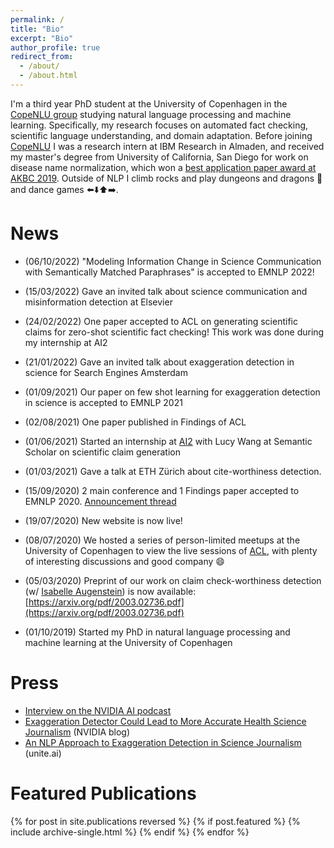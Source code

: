 ```yaml
---
permalink: /
title: "Bio"
excerpt: "Bio"
author_profile: true
redirect_from: 
  - /about/
  - /about.html
---
```


I'm a third year PhD student at the University of Copenhagen in the [CopeNLU group](https://copenlu.github.io/) studying natural language processing and machine learning. Specifically, my research focuses on automated fact checking, scientific language understanding, and domain adaptation. Before joining [CopeNLU](https://copenlu.github.io/) I was a research intern at IBM Research in Almaden, and received my master's degree from University of California, San Diego for work on disease name normalization, which won a [best application paper award at AKBC 2019](https://www.akbc.ws/2019/awards/). Outside of NLP I climb rocks and play dungeons and dragons :dragon_face: and dance games :arrow_left::arrow_down::arrow_up::arrow_right:.

News
========
- (06/10/2022) "Modeling Information Change in Science Communication with Semantically Matched Paraphrases" is accepted to EMNLP 2022!

- (15/03/2022) Gave an invited talk about science communication and misinformation detection at Elsevier

- (24/02/2022) One paper accepted to ACL on generating scientific claims for zero-shot scientific fact checking! This work was done during my internship at AI2

- (21/01/2022) Gave an invited talk about exaggeration detection in science for Search Engines Amsterdam

- (01/09/2021) Our paper on few shot learning for exaggeration detection in science is accepted to EMNLP 2021

- (02/08/2021) One paper published in Findings of ACL

- (01/06/2021) Started an internship at [AI2](https://allenai.org/) with Lucy Wang at Semantic Scholar on scientific claim generation

- (01/03/2021) Gave a talk at ETH Zürich about cite-worthiness detection.

- (15/09/2020) 2 main conference and 1 Findings paper accepted to EMNLP 2020. [Announcement thread](https://twitter.com/dustin_wright37/status/1305875978405711872?s=20)

- (19/07/2020) New website is now live!

- (08/07/2020) We hosted a series of person-limited meetups at the University of Copenhagen to view the live sessions of [ACL](https://acl2020.org/), with plenty of interesting discussions and good company :smile:

- (05/03/2020) Preprint of our work on claim check-worthiness detection (w/ [Isabelle Augenstein](https://isabelleaugenstein.github.io/)) is now available: [https://arxiv.org/pdf/2003.02736.pdf](https://arxiv.org/pdf/2003.02736.pdf)

- (01/10/2019) Started my PhD in natural language processing and machine learning at the University of Copenhagen

Press
=====
- [Interview on the NVIDIA AI podcast](https://open.spotify.com/episode/16YohQJTOo0BDS9WtPRaOC?si=214e837b07dd414b)
- [Exaggeration Detector Could Lead to More Accurate Health Science Journalism](https://blogs.nvidia.com/blog/2021/10/01/exaggeration-detector/) (NVIDIA blog)
- [An NLP Approach to Exaggeration Detection in Science Journalism](https://www.unite.ai/an-nlp-approach-to-exaggeration-detection-in-science-journalism/) (unite.ai)

Featured Publications
========
{% for post in site.publications reversed %}
  {% if post.featured %}
    {% include archive-single.html %}
  {% endif %}
{% endfor %}
